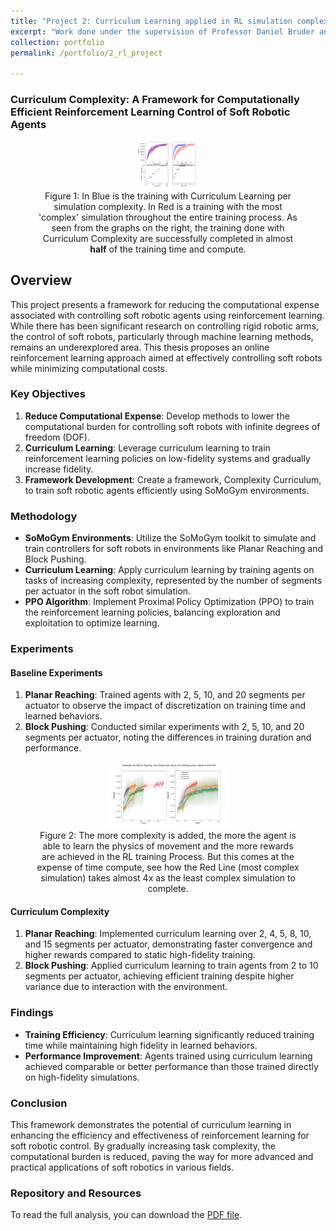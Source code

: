```yaml
---
title: "Project 2: Curriculum Learning applied in RL simulation complexity to lighten and speed up an agent's training time."
excerpt: "Work done under the supervision of Professor Daniel Bruder and Professor Robert Wood at the Harvard's Microrobotics Lab."
collection: portfolio
permalink: /portfolio/2_rl_project

---
```


### Curriculum Complexity: A Framework for Computationally Efficient Reinforcement Learning Control of Soft Robotic Agents

<!-- <div style="text-align: center;">
    <figure style="display: inline-block;">
        <img src="/files/curr_compl.png" alt="Curr" style="width: 500px; height: 500px;" />
        <figcaption>Figure 1: In Blue is the training with Curriculum Learning per simulation complexity. In Red is a training with the most 'complex' simulation throughout the entire training process. As seen from the graphs on the right, the training done with Curriculum Complexity are successfully completed in almost <strong>half</strong> of the training time and compute.</figcaption>
    </figure>
</div> -->


<!-- <div style="text-align: center;">
    <figure>
        <img src="/files/curr_compl.png" alt="Curr" style="width: 500px; height: 500px;" />
        <figcaption>Figure 1: In Blue is the training with Curriculum Learning per simulation complexity. In Red is a training with the most 'complex' simulation throughout the entire training process. As seen from the graphs on the right, the training done with Curriculum Complexity are successfully completed in almost <strong>half</strong> of the training time and compute.</figcaption>
    </figure>
</div> -->

<div style="text-align: center;">
    <figure>
        <img src="/files/curr_compl.png" alt="Curr" width="100"  />
        <figcaption>Figure 1: In Blue is the training with Curriculum Learning per simulation complexity. In Red is a training with the most 'complex' simulation throughout the entire training process. As seen from the graphs on the right, the training done with Curriculum Complexity are successfully completed in almost <strong>half</strong> of the training time and compute. </figcaption>
    </figure>
</div>

<!-- <div style="text-align: center;">
    <figure>
        <img src="/files/curr_compl.png" alt="Curr"  height="100" />
        <figcaption>Figure 1: In Blue is the training with Curriculum Learning per simulation complexity. In Red is a training with the most 'complex' simulation throughout the entire training process. As seen from the graphs on the right, the training done with Curriculum Complexity are successfully completed in almost <strong>half</strong> of the training time and compute. </figcaption>
    </figure>
</div> -->

## Overview

This project presents a framework for reducing the computational expense associated with controlling soft robotic agents using reinforcement learning. While there has been significant research on controlling rigid robotic arms, the control of soft robots, particularly through machine learning methods, remains an underexplored area. This thesis proposes an online reinforcement learning approach aimed at effectively controlling soft robots while minimizing computational costs.

### Key Objectives

1. **Reduce Computational Expense**: Develop methods to lower the computational burden for controlling soft robots with infinite degrees of freedom (DOF).
2. **Curriculum Learning**: Leverage curriculum learning to train reinforcement learning policies on low-fidelity systems and gradually increase fidelity.
3. **Framework Development**: Create a framework, Complexity Curriculum, to train soft robotic agents efficiently using SoMoGym environments.

### Methodology

- **SoMoGym Environments**: Utilize the SoMoGym toolkit to simulate and train controllers for soft robots in environments like Planar Reaching and Block Pushing.
- **Curriculum Learning**: Apply curriculum learning by training agents on tasks of increasing complexity, represented by the number of segments per actuator in the soft robot simulation.
- **PPO Algorithm**: Implement Proximal Policy Optimization (PPO) to train the reinforcement learning policies, balancing exploration and exploitation to optimize learning.

### Experiments

#### Baseline Experiments

1. **Planar Reaching**: Trained agents with 2, 5, 10, and 20 segments per actuator to observe the impact of discretization on training time and learned behaviors.
2. **Block Pushing**: Conducted similar experiments with 2, 5, 10, and 20 segments per actuator, noting the differences in training duration and performance.

<div style="text-align: center;">
    <figure>
        <img src="/files/without_curr_compl.png" alt="Curr2" width="200" />
        <figcaption>Figure 2: The more complexity is added, the more the agent is able to learn the physics of movement and the more rewards are achieved in the RL training Process. But this comes at the expense of time compute, see how the Red Line (most complex simulation) takes almost 4x as the least complex simulation to complete. </figcaption> 
    </figure>
</div>



#### Curriculum Complexity

1. **Planar Reaching**: Implemented curriculum learning over 2, 4, 5, 8, 10, and 15 segments per actuator, demonstrating faster convergence and higher rewards compared to static high-fidelity training.
2. **Block Pushing**: Applied curriculum learning to train agents from 2 to 10 segments per actuator, achieving efficient training despite higher variance due to interaction with the environment.

### Findings

- **Training Efficiency**: Curriculum learning significantly reduced training time while maintaining high fidelity in learned behaviors.
- **Performance Improvement**: Agents trained using curriculum learning achieved comparable or better performance than those trained directly on high-fidelity simulations.

### Conclusion

This framework demonstrates the potential of curriculum learning in enhancing the efficiency and effectiveness of reinforcement learning for soft robotic control. By gradually increasing task complexity, the computational burden is reduced, paving the way for more advanced and practical applications of soft robotics in various fields.

### Repository and Resources

To read the full analysis, you can download the [PDF file](/files/Vitoria___Master_Thesis.pdf).


